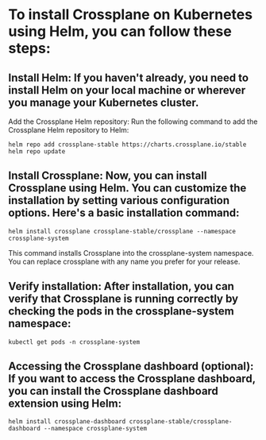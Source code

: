# To install Crossplane on Kubernetes using Helm, you can follow these steps:

## Install Helm: If you haven't already, you need to install Helm on your local machine or wherever you manage your Kubernetes cluster.

Add the Crossplane Helm repository: Run the following command to add the Crossplane Helm repository to Helm:
```
helm repo add crossplane-stable https://charts.crossplane.io/stable
helm repo update
```

## Install Crossplane: Now, you can install Crossplane using Helm. You can customize the installation by setting various configuration options. Here's a basic installation command:
```
helm install crossplane crossplane-stable/crossplane --namespace crossplane-system
```

This command installs Crossplane into the crossplane-system namespace. You can replace crossplane with any name you prefer for your release.

## Verify installation: After installation, you can verify that Crossplane is running correctly by checking the pods in the crossplane-system namespace:
```
kubectl get pods -n crossplane-system
```

## Accessing the Crossplane dashboard (optional): If you want to access the Crossplane dashboard, you can install the Crossplane dashboard extension using Helm:
```
helm install crossplane-dashboard crossplane-stable/crossplane-dashboard --namespace crossplane-system
```

